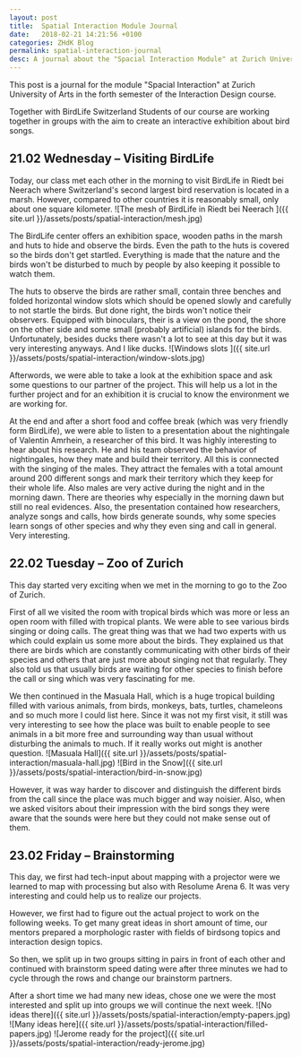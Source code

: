 ```yaml
---
layout: post
title:  Spatial Interaction Module Journal
date:   2018-02-21 14:21:56 +0100
categories: ZHdK Blog
permalink: spatial-interaction-journal
desc: A journal about the "Spacial Interaction Module" at Zurich University of Arts
---
```


This post is a journal for the module "Spacial Interaction" at Zurich University of Arts in the forth semester of the Interaction Design course. 

Together with BirdLife Switzerland Students of our course are working together in groups with the aim to create an interactive exhibition about bird songs.

## 21.02 Wednesday – Visiting BirdLife
Today, our class met each other in the morning to visit BirdLife in Riedt bei Neerach where Switzerland's second largest bird reservation is located in a marsh. However, compared to other countries it is reasonably small, only about one square kilometer. 
![The mesh of BirdLife in Riedt bei Neerach ]({{ site.url }}/assets/posts/spatial-interaction/mesh.jpg)

The BirdLife center offers an exhibition space, wooden paths in the marsh and huts to hide and observe the birds. Even the path to the huts is covered so the birds don't get startled. Everything is made that the nature and the birds won't be disturbed to much by people by also keeping it possible to watch them.

The huts to observe the birds are rather small, contain three benches and folded horizontal window slots which should be opened slowly and carefully to not startle the birds. But done right, the birds won't notice their observers. Equipped with binoculars, their is a view on the pond, the shore on the other side and some small (probably artificial) islands for the birds. Unfortunately, besides ducks there wasn't a lot to see at this day but it was very interesting anyways. And I like ducks.
![Windows slots ]({{ site.url }}/assets/posts/spatial-interaction/window-slots.jpg)

Afterwords, we were able to take a look at the exhibition space and ask some questions to our partner of the project. This will help us a lot in the further project and for an exhibition it is crucial to know the environment we are working for.

At the end and after a short food and coffee break (which was very friendly form BirdLife), we were able to listen to a presentation about the nightingale of Valentin Amrhein, a researcher of this bird. It was highly interesting to hear about his research. He and his team observed the behavior of nightingales, how they mate and build their territory. All this is connected with the singing of the males. They attract the females with a total amount around 200 different songs and mark their territory which they keep for their whole life. Also males are very active during the night and in the morning dawn. There are theories why especially in the morning dawn but still no real evidences.
Also, the presentation contained how researchers, analyze songs and calls, how birds generate sounds, why some species learn songs of other species and why they even sing and call in general. Very interesting.

## 22.02 Tuesday – Zoo of Zurich
This day started very exciting when we met in the morning to go to the Zoo of Zurich. 

First of all we visited the room with tropical birds which was more or less an open room with filled with tropical plants. We were able to see various birds singing or doing calls. The great thing was that we had two experts with us which could explain us some more about the birds. They explained us that there are birds which are constantly communicating with other birds of their species and others that are just more about singing not that regularly. They also told us that usually birds are waiting for other species to finish before the call or sing which was very fascinating for me.

We then continued in the Masuala Hall, which is a huge tropical building filled with various animals, from birds, monkeys, bats, turtles, chameleons and so much more I could list here. Since it was not my first visit, it still was very interesting to see how the place was built to enable people to see animals in a bit more free and surrounding way than usual without disturbing the animals to much. If it really works out might is another question.
![Masuala Hall]({{ site.url }}/assets/posts/spatial-interaction/masuala-hall.jpg)
![Bird in the Snow]({{ site.url }}/assets/posts/spatial-interaction/bird-in-snow.jpg)

However, it was way harder to discover and distinguish the different birds from the call since the place was much bigger and way noisier. Also, when we asked visitors about their impression with the bird songs they were aware that the sounds were here but they could not make sense out of them.

## 23.02 Friday – Brainstorming

This day, we first had tech-input about mapping with a projector were we learned to map with processing but also with Resolume Arena 6. It was very interesting and could help us to realize our projects.

However, we first had to figure out the actual project to work on the following weeks. To get many great ideas in short amount of time, our mentors prepared a morphologic raster with fields of birdsong topics and interaction design topics.

So then, we split up in two groups sitting in pairs in front of each other and continued with brainstorm speed dating were after three minutes we had to cycle through the rows and change our brainstorm partners.

After a short time we had many new ideas, chose one we were the most interested and split up into groups we will continue the next week. 
![No ideas there]({{ site.url }}/assets/posts/spatial-interaction/empty-papers.jpg)
![Many ideas here]({{ site.url }}/assets/posts/spatial-interaction/filled-papers.jpg)
![Jerome ready for the project]({{ site.url }}/assets/posts/spatial-interaction/ready-jerome.jpg)